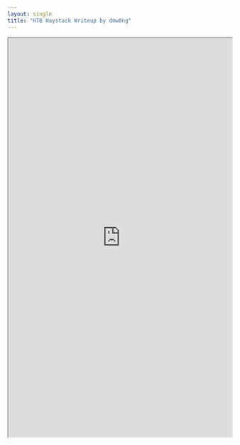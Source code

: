 ```yaml
---
layout: single
title: "HTB Haystack Writeup by dmw0ng"
---
```



[separator]: <> ()


<iframe height="900" src="https://drive.google.com/viewerng/viewer?embedded=true&amp;url=https://birdsarentrealctf.dev/content/dmw0ng/haystack/Hack_the_Box_-_Haystack.pdf" width="100%"></iframe>
